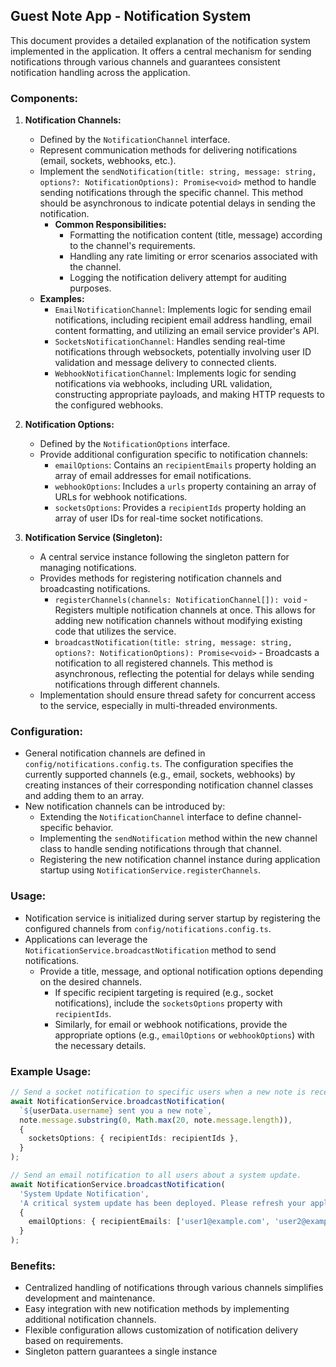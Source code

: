 ## Guest Note App - Notification System

This document provides a detailed explanation of the notification system implemented in the application. It offers a central mechanism for sending notifications through various channels and guarantees consistent notification handling across the application.

### Components:

1. **Notification Channels:**
    - Defined by the `NotificationChannel` interface.
    - Represent communication methods for delivering notifications (email, sockets, webhooks, etc.).
    - Implement the `sendNotification(title: string, message: string, options?: NotificationOptions): Promise<void>` method to handle sending notifications through the specific channel. This method should be asynchronous to indicate potential delays in sending the notification.
        - **Common Responsibilities:**
            - Formatting the notification content (title, message) according to the channel's requirements.
            - Handling any rate limiting or error scenarios associated with the channel.
            - Logging the notification delivery attempt for auditing purposes.
    - **Examples:**
        - `EmailNotificationChannel`: Implements logic for sending email notifications, including recipient email address handling, email content formatting, and utilizing an email service provider's API.
        - `SocketsNotificationChannel`: Handles sending real-time notifications through websockets, potentially involving user ID validation and message delivery to connected clients.
        - `WebhookNotificationChannel`: Implements logic for sending notifications via webhooks, including URL validation, constructing appropriate payloads, and making HTTP requests to the configured webhooks.

2. **Notification Options:**
    - Defined by the `NotificationOptions` interface.
    - Provide additional configuration specific to notification channels:
        - `emailOptions`: Contains an `recipientEmails` property holding an array of email addresses for email notifications.
        - `webhookOptions`: Includes a `urls` property containing an array of URLs for webhook notifications.
        - `socketsOptions`: Provides a `recipientIds` property holding an array of user IDs for real-time socket notifications.

3. **Notification Service (Singleton):**
    - A central service instance following the singleton pattern for managing notifications.
    - Provides methods for registering notification channels and broadcasting notifications.
        - `registerChannels(channels: NotificationChannel[]): void` - Registers multiple notification channels at once. This allows for adding new notification channels without modifying existing code that utilizes the service.
        - `broadcastNotification(title: string, message: string, options?: NotificationOptions): Promise<void>` - Broadcasts a notification to all registered channels. This method is asynchronous, reflecting the potential for delays while sending notifications through different channels.
    - Implementation should ensure thread safety for concurrent access to the service, especially in multi-threaded environments.

### Configuration:

- General notification channels are defined in `config/notifications.config.ts`. The configuration specifies the currently supported channels (e.g., email, sockets, webhooks) by creating instances of their corresponding notification channel classes and adding them to an array.
- New notification channels can be introduced by:
    - Extending the `NotificationChannel` interface to define channel-specific behavior.
    - Implementing the `sendNotification` method within the new channel class to handle sending notifications through that channel.
    - Registering the new notification channel instance during application startup using `NotificationService.registerChannels`.

### Usage:

- Notification service is initialized during server startup by registering the configured channels from `config/notifications.config.ts`.
- Applications can leverage the `NotificationService.broadcastNotification` method to send notifications.
    - Provide a title, message, and optional notification options depending on the desired channels.
        - If specific recipient targeting is required (e.g., socket notifications), include the `socketsOptions` property with `recipientIds`.
        - Similarly, for email or webhook notifications, provide the appropriate options (e.g., `emailOptions` or `webhookOptions`) with the necessary details.

### Example Usage:

```ts
// Send a socket notification to specific users when a new note is received.
await NotificationService.broadcastNotification(
  `${userData.username} sent you a new note`,
  note.message.substring(0, Math.max(20, note.message.length)),
  {
    socketsOptions: { recipientIds: recipientIds },
  }
);

// Send an email notification to all users about a system update.
await NotificationService.broadcastNotification(
  'System Update Notification',
  'A critical system update has been deployed. Please refresh your application.',
  {
    emailOptions: { recipientEmails: ['user1@example.com', 'user2@example.com'] },
  }
);
```

### Benefits:

- Centralized handling of notifications through various channels simplifies development and maintenance.
- Easy integration with new notification methods by implementing additional notification channels.
- Flexible configuration allows customization of notification delivery based on requirements.
- Singleton pattern guarantees a single instance
